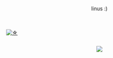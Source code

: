 <p align="center"> linus :) </p>
<br/>
<a href="https://github.com/u7r">
    <br>
    <img src="https://komarev.com/ghpvc/?username=u7r&color=lightgrey" alt="☆">
  </p>
</a>
<a href="https://github.com/u7r">
  <p align="center">
    <img src="https://github-readme-stats.vercel.app/api?username=u7r&show_icons=true&theme=dark&text_color=a80000&icon_color=570000" alt="">
</a>
<p align="center">
  <img src="https://discord.c99.nl/widget/theme-2/388676447977603075.png" />
</p>
